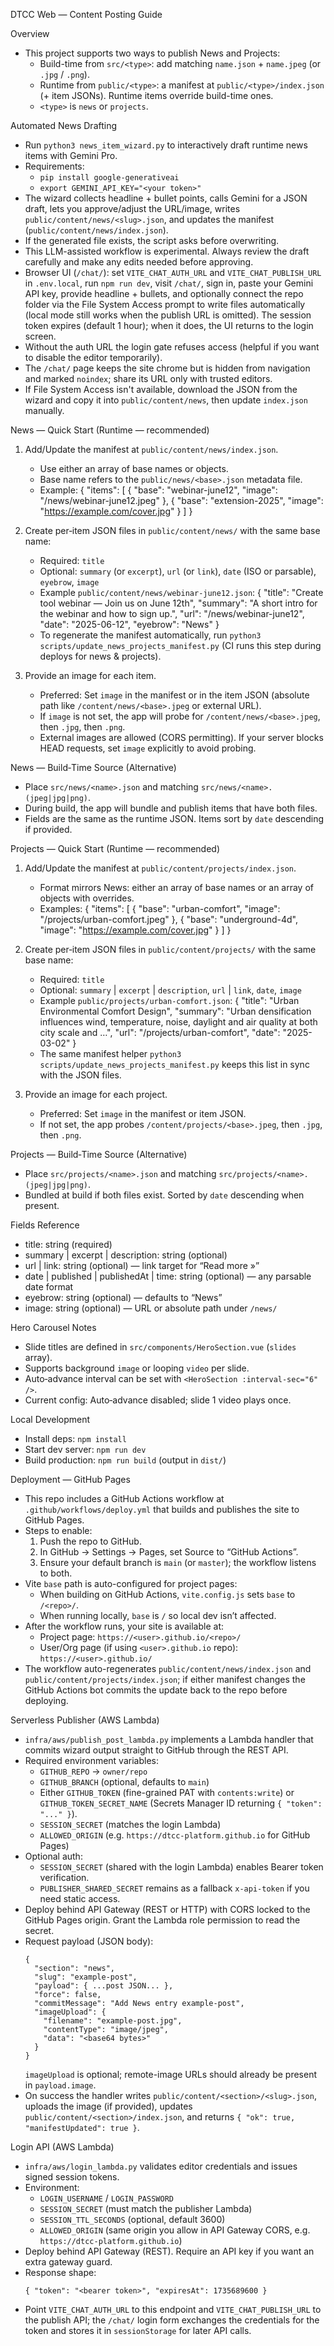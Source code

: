 DTCC Web — Content Posting Guide

Overview
- This project supports two ways to publish News and Projects:
  - Build-time from `src/<type>`: add matching `name.json` + `name.jpeg` (or `.jpg` / `.png`).
  - Runtime from `public/<type>`: a manifest at `public/<type>/index.json` (+ item JSONs). Runtime items override build-time ones.
  - `<type>` is `news` or `projects`.

Automated News Drafting
- Run `python3 news_item_wizard.py` to interactively draft runtime news items with Gemini Pro.
- Requirements:
  - `pip install google-generativeai`
  - `export GEMINI_API_KEY="<your token>"`
- The wizard collects headline + bullet points, calls Gemini for a JSON draft, lets you approve/adjust the URL/image, writes `public/content/news/<slug>.json`, and updates the manifest (`public/content/news/index.json`).
- If the generated file exists, the script asks before overwriting.
- This LLM-assisted workflow is experimental. Always review the draft carefully and make any edits needed before approving.
- Browser UI (`/chat/`): set `VITE_CHAT_AUTH_URL` and `VITE_CHAT_PUBLISH_URL` in `.env.local`, run `npm run dev`, visit `/chat/`, sign in, paste your Gemini API key, provide headline + bullets, and optionally connect the repo folder via the File System Access prompt to write files automatically (local mode still works when the publish URL is omitted). The session token expires (default 1 hour); when it does, the UI returns to the login screen.
- Without the auth URL the login gate refuses access (helpful if you want to disable the editor temporarily).
- The `/chat/` page keeps the site chrome but is hidden from navigation and marked `noindex`; share its URL only with trusted editors.
- If File System Access isn't available, download the JSON from the wizard and copy it into `public/content/news`, then update `index.json` manually.

News — Quick Start (Runtime — recommended)
1) Add/Update the manifest at `public/content/news/index.json`.
   - Use either an array of base names or objects.
   - Base name refers to the `public/news/<base>.json` metadata file.
   - Example:
     {
       "items": [
         { "base": "webinar-june12", "image": "/news/webinar-june12.jpeg" },
         { "base": "extension-2025", "image": "https://example.com/cover.jpg" }
       ]
     }

2) Create per‑item JSON files in `public/content/news/` with the same base name:
   - Required: `title`
   - Optional: `summary` (or `excerpt`), `url` (or `link`), `date` (ISO or parsable), `eyebrow`, `image`
   - Example `public/content/news/webinar-june12.json`:
     {
       "title": "Create tool webinar — Join us on June 12th",
       "summary": "A short intro for the webinar and how to sign up.",
       "url": "/news/webinar-june12",
       "date": "2025-06-12",
       "eyebrow": "News"
     }
   - To regenerate the manifest automatically, run `python3 scripts/update_news_projects_manifest.py` (CI runs this step during deploys for news & projects).

3) Provide an image for each item.
   - Preferred: Set `image` in the manifest or in the item JSON (absolute path like `/content/news/<base>.jpeg` or external URL).
   - If `image` is not set, the app will probe for `/content/news/<base>.jpeg`, then `.jpg`, then `.png`.
   - External images are allowed (CORS permitting). If your server blocks HEAD requests, set `image` explicitly to avoid probing.

News — Build‑Time Source (Alternative)
- Place `src/news/<name>.json` and matching `src/news/<name>.(jpeg|jpg|png)`.
- During build, the app will bundle and publish items that have both files.
- Fields are the same as the runtime JSON. Items sort by `date` descending if provided.

Projects — Quick Start (Runtime — recommended)
1) Add/Update the manifest at `public/content/projects/index.json`.
   - Format mirrors News: either an array of base names or an array of objects with overrides.
   - Examples:
     {
       "items": [
         { "base": "urban-comfort", "image": "/projects/urban-comfort.jpeg" },
         { "base": "underground-4d", "image": "https://example.com/cover.jpg" }
       ]
     }

2) Create per‑item JSON files in `public/content/projects/` with the same base name:
   - Required: `title`
   - Optional: `summary` | `excerpt` | `description`, `url` | `link`, `date`, `image`
   - Example `public/projects/urban-comfort.json`:
     {
       "title": "Urban Environmental Comfort Design",
       "summary": "Urban densification influences wind, temperature, noise, daylight and air quality at both city scale and …",
       "url": "/projects/urban-comfort",
       "date": "2025-03-02"
     }
   - The same manifest helper `python3 scripts/update_news_projects_manifest.py` keeps this list in sync with the JSON files.

3) Provide an image for each project.
   - Preferred: Set `image` in the manifest or item JSON.
   - If not set, the app probes `/content/projects/<base>.jpeg`, then `.jpg`, then `.png`.

Projects — Build‑Time Source (Alternative)
- Place `src/projects/<name>.json` and matching `src/projects/<name>.(jpeg|jpg|png)`.
- Bundled at build if both files exist. Sorted by `date` descending when present.

Fields Reference
- title: string (required)
- summary | excerpt | description: string (optional)
- url | link: string (optional) — link target for “Read more »”
- date | published | publishedAt | time: string (optional) — any parsable date format
- eyebrow: string (optional) — defaults to “News”
- image: string (optional) — URL or absolute path under `/news/`

Hero Carousel Notes
- Slide titles are defined in `src/components/HeroSection.vue` (`slides` array).
- Supports background `image` or looping `video` per slide.
- Auto‑advance interval can be set with `<HeroSection :interval-sec="6" />`.
 - Current config: Auto‑advance disabled; slide 1 video plays once.

Local Development
- Install deps: `npm install`
- Start dev server: `npm run dev`
- Build production: `npm run build` (output in `dist/`)

Deployment — GitHub Pages
- This repo includes a GitHub Actions workflow at `.github/workflows/deploy.yml` that builds and publishes the site to GitHub Pages.
- Steps to enable:
  1) Push the repo to GitHub.
  2) In GitHub → Settings → Pages, set Source to “GitHub Actions”.
  3) Ensure your default branch is `main` (or `master`); the workflow listens to both.
- Vite `base` path is auto-configured for project pages:
  - When building on GitHub Actions, `vite.config.js` sets `base` to `/<repo>/`.
  - When running locally, `base` is `/` so local dev isn’t affected.
- After the workflow runs, your site is available at:
  - Project page: `https://<user>.github.io/<repo>/`
  - User/Org page (if using `<user>.github.io` repo): `https://<user>.github.io/`
- The workflow auto-regenerates `public/content/news/index.json` and `public/content/projects/index.json`; if either manifest changes the GitHub Actions bot commits the update back to the repo before deploying.

Serverless Publisher (AWS Lambda)
- `infra/aws/publish_post_lambda.py` implements a Lambda handler that commits wizard output straight to GitHub through the REST API.
- Required environment variables:
  - `GITHUB_REPO` → `owner/repo`
  - `GITHUB_BRANCH` (optional, defaults to `main`)
  - Either `GITHUB_TOKEN` (fine-grained PAT with `contents:write`) or `GITHUB_TOKEN_SECRET_NAME` (Secrets Manager ID returning `{ "token": "..." }`).
  - `SESSION_SECRET` (matches the login Lambda)
  - `ALLOWED_ORIGIN` (e.g. `https://dtcc-platform.github.io` for GitHub Pages)
- Optional auth:
  - `SESSION_SECRET` (shared with the login Lambda) enables Bearer token verification.
  - `PUBLISHER_SHARED_SECRET` remains as a fallback `x-api-token` if you need static access.
- Deploy behind API Gateway (REST or HTTP) with CORS locked to the GitHub Pages origin. Grant the Lambda role permission to read the secret.
- Request payload (JSON body):
  ```
  {
    "section": "news",
    "slug": "example-post",
    "payload": { ...post JSON... },
    "force": false,
    "commitMessage": "Add News entry example-post",
    "imageUpload": {
      "filename": "example-post.jpg",
      "contentType": "image/jpeg",
      "data": "<base64 bytes>"
    }
  }
  ```
  `imageUpload` is optional; remote-image URLs should already be present in `payload.image`.
- On success the handler writes `public/content/<section>/<slug>.json`, uploads the image (if provided), updates `public/content/<section>/index.json`, and returns `{ "ok": true, "manifestUpdated": true }`.

Login API (AWS Lambda)
- `infra/aws/login_lambda.py` validates editor credentials and issues signed session tokens.
- Environment:
  - `LOGIN_USERNAME` / `LOGIN_PASSWORD`
  - `SESSION_SECRET` (must match the publisher Lambda)
  - `SESSION_TTL_SECONDS` (optional, default 3600)
  - `ALLOWED_ORIGIN` (same origin you allow in API Gateway CORS, e.g. `https://dtcc-platform.github.io`)
- Deploy behind API Gateway (REST). Require an API key if you want an extra gateway guard.
- Response shape:
  ```
  { "token": "<bearer token>", "expiresAt": 1735689600 }
  ```
- Point `VITE_CHAT_AUTH_URL` to this endpoint and `VITE_CHAT_PUBLISH_URL` to the publish API; the `/chat/` login form exchanges the credentials for the token and stores it in `sessionStorage` for later API calls.
